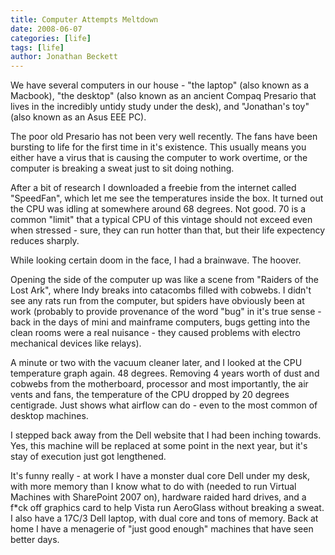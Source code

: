 ```yaml
---
title: Computer Attempts Meltdown
date: 2008-06-07
categories: [life]
tags: [life]
author: Jonathan Beckett
---
```


We have several computers in our house - "the laptop" (also known as a Macbook), "the desktop" (also known as an ancient Compaq Presario that lives in the incredibly untidy study under the desk), and "Jonathan's toy" (also known as an Asus EEE PC).

The poor old Presario has not been very well recently. The fans have been bursting to life for the first time in it's existence. This usually means you either have a virus that is causing the computer to work overtime, or the computer is breaking a sweat just to sit doing nothing.

After a bit of research I downloaded a freebie from the internet called "SpeedFan", which let me see the temperatures inside the box. It turned out the CPU was idling at somewhere around 68 degrees. Not good. 70 is a common "limit" that a typical CPU of this vintage should not exceed even when stressed - sure, they can run hotter than that, but their life expectency reduces sharply.

While looking certain doom in the face, I had a brainwave. The hoover.

Opening the side of the computer up was like a scene from "Raiders of the Lost Ark", where Indy breaks into catacombs filled with cobwebs. I didn't see any rats run from the computer, but spiders have obviously been at work (probably to provide provenance of the word "bug" in it's true sense - back in the days of mini and mainframe computers, bugs getting into the clean rooms were a real nuisance - they caused problems with electro mechanical devices like relays).

A minute or two with the vacuum cleaner later, and I looked at the CPU temperature graph again. 48 degrees. Removing 4 years worth of dust and cobwebs from the motherboard, processor and most importantly, the air vents and fans, the temperature of the CPU dropped by 20 degrees centigrade. Just shows what airflow can do - even to the most common of desktop machines.

I stepped back away from the Dell website that I had been inching towards. Yes, this machine will be replaced at some point in the next year, but it's stay of execution just got lengthened.

It's funny really - at work I have a monster dual core Dell under my desk, with more memory than I know what to do with (needed to run Virtual Machines with SharePoint 2007 on), hardware raided hard drives, and a f*ck off graphics card to help Vista run AeroGlass without breaking a sweat. I also have a 17C/3 Dell laptop, with dual core and tons of memory. Back at home I have a menagerie of "just good enough" machines that have seen better days.